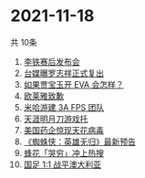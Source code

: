 # 2021-11-18
  共 10条

  <!-- BEGIN -->
  <!-- 最后更新时间:Thu Nov 18 2021 17:16:01 GMT+0000 (Coordinated Universal Time) -->
  1. [李铁赛后发布会](https://www.zhihu.com/search?q=李铁)
1. [台媒曝罗志祥正式复出](https://www.zhihu.com/search?q=罗志祥)
1. [如果贾宝玉开 EVA 会怎样？](https://www.zhihu.com/search?q=贾宝玉)
1. [欧莱雅致歉](https://www.zhihu.com/search?q=欧莱雅)
1. [米哈游建 3A FPS 团队](https://www.zhihu.com/search?q=米哈游)
1. [天涯明月刀游戏托](https://www.zhihu.com/search?q=天涯明月刀)
1. [美国药企惊现天花病毒](https://www.zhihu.com/search?q=天花)
1. [《蜘蛛侠：英雄无归》最新预告](https://www.zhihu.com/search?q=蜘蛛侠)
1. [蜂花「哭穷」冲上热搜](https://www.zhihu.com/search?q=蜂花)
1. [国足 1:1 战平澳大利亚](https://www.zhihu.com/search?q=中国男足)
  <!-- END -->
  